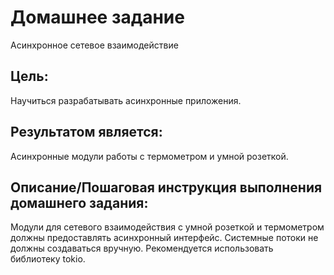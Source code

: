 # Домашнее задание
Асинхронное сетевое взаимодействие

## Цель:
Научиться разрабатывать асинхронные приложения.

## Результатом является:
Асинхронные модули работы с термометром и умной розеткой.


## Описание/Пошаговая инструкция выполнения домашнего задания:
Модули для сетевого взаимодействия с умной розеткой и термометром должны предоставлять асинхронный интерфейс.
Системные потоки не должны создаваться вручную.
Рекомендуется использовать библиотеку tokio.